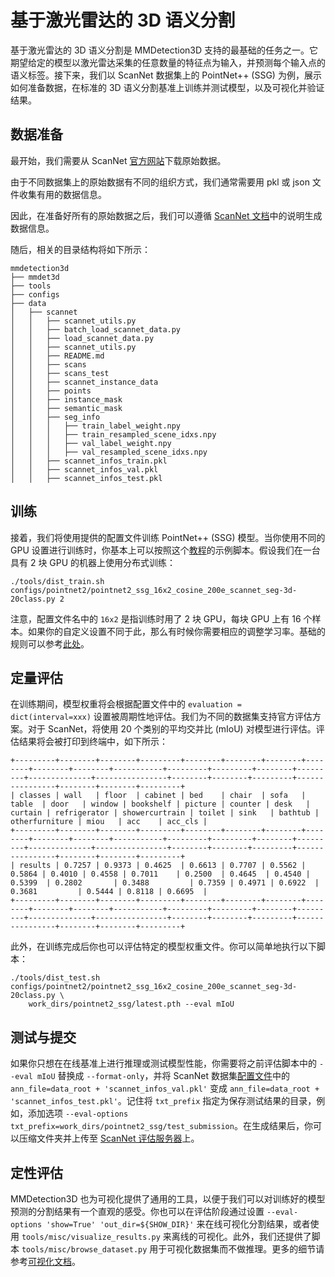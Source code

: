 # 基于激光雷达的 3D 语义分割

基于激光雷达的 3D 语义分割是 MMDetection3D 支持的最基础的任务之一。它期望给定的模型以激光雷达采集的任意数量的特征点为输入，并预测每个输入点的语义标签。接下来，我们以 ScanNet 数据集上的 PointNet++ (SSG) 为例，展示如何准备数据，在标准的 3D 语义分割基准上训练并测试模型，以及可视化并验证结果。

## 数据准备

最开始，我们需要从 ScanNet [官方网站](http://kaldir.vc.in.tum.de/scannet_benchmark/documentation)下载原始数据。

由于不同数据集上的原始数据有不同的组织方式，我们通常需要用 pkl 或 json 文件收集有用的数据信息。

因此，在准备好所有的原始数据之后，我们可以遵循 [ScanNet 文档](https://github.com/open-mmlab/mmdetection3d/blob/master/data/scannet/README.md/)中的说明生成数据信息。

随后，相关的目录结构将如下所示：

```
mmdetection3d
├── mmdet3d
├── tools
├── configs
├── data
│   ├── scannet
│   │   ├── scannet_utils.py
│   │   ├── batch_load_scannet_data.py
│   │   ├── load_scannet_data.py
│   │   ├── scannet_utils.py
│   │   ├── README.md
│   │   ├── scans
│   │   ├── scans_test
│   │   ├── scannet_instance_data
│   │   ├── points
│   │   ├── instance_mask
│   │   ├── semantic_mask
│   │   ├── seg_info
│   │   │   ├── train_label_weight.npy
│   │   │   ├── train_resampled_scene_idxs.npy
│   │   │   ├── val_label_weight.npy
│   │   │   ├── val_resampled_scene_idxs.npy
│   │   ├── scannet_infos_train.pkl
│   │   ├── scannet_infos_val.pkl
│   │   ├── scannet_infos_test.pkl
```

## 训练

接着，我们将使用提供的配置文件训练 PointNet++ (SSG) 模型。当你使用不同的 GPU 设置进行训练时，你基本上可以按照这个[教程](https://mmdetection3d.readthedocs.io/zh_CN/latest/1_exist_data_model.html#inference-with-existing-models)的示例脚本。假设我们在一台具有 2 块 GPU 的机器上使用分布式训练：

```
./tools/dist_train.sh configs/pointnet2/pointnet2_ssg_16x2_cosine_200e_scannet_seg-3d-20class.py 2
```

注意，配置文件名中的 `16x2` 是指训练时用了 2 块 GPU，每块 GPU 上有 16 个样本。如果你的自定义设置不同于此，那么有时候你需要相应的调整学习率。基础的规则可以参考[此处](https://arxiv.org/abs/1706.02677)。

## 定量评估

在训练期间，模型权重将会根据配置文件中的 `evaluation = dict(interval=xxx)` 设置被周期性地评估。我们为不同的数据集支持官方评估方案。对于 ScanNet，将使用 20 个类别的平均交并比 (mIoU) 对模型进行评估。评估结果将会被打印到终端中，如下所示：

```
+---------+--------+--------+---------+--------+--------+--------+--------+--------+--------+-----------+---------+---------+--------+---------+--------------+----------------+--------+--------+---------+----------------+--------+--------+---------+
| classes | wall   | floor  | cabinet | bed    | chair  | sofa   | table  | door   | window | bookshelf | picture | counter | desk   | curtain | refrigerator | showercurtrain | toilet | sink   | bathtub | otherfurniture | miou   | acc    | acc_cls |
+---------+--------+--------+---------+--------+--------+--------+--------+--------+--------+-----------+---------+---------+--------+---------+--------------+----------------+--------+--------+---------+----------------+--------+--------+---------+
| results | 0.7257 | 0.9373 | 0.4625  | 0.6613 | 0.7707 | 0.5562 | 0.5864 | 0.4010 | 0.4558 | 0.7011    | 0.2500  | 0.4645  | 0.4540 | 0.5399  | 0.2802       | 0.3488         | 0.7359 | 0.4971 | 0.6922  | 0.3681         | 0.5444 | 0.8118 | 0.6695  |
+---------+--------+--------+---------+--------+--------+--------+--------+--------+--------+-----------+---------+---------+--------+---------+--------------+----------------+--------+--------+---------+----------------+--------+--------+---------+
```

此外，在训练完成后你也可以评估特定的模型权重文件。你可以简单地执行以下脚本：

```
./tools/dist_test.sh configs/pointnet2/pointnet2_ssg_16x2_cosine_200e_scannet_seg-3d-20class.py \
    work_dirs/pointnet2_ssg/latest.pth --eval mIoU
```

## 测试与提交

如果你只想在在线基准上进行推理或测试模型性能，你需要将之前评估脚本中的 `--eval mIoU` 替换成 `--format-only`，并将 ScanNet 数据集[配置文件](https://github.com/open-mmlab/mmdetection3d/blob/master/configs/_base_/datasets/scannet_seg-3d-20class.py#L126)中的 `ann_file=data_root + 'scannet_infos_val.pkl'` 变成 `ann_file=data_root + 'scannet_infos_test.pkl'`。记住将 `txt_prefix` 指定为保存测试结果的目录，例如，添加选项 `--eval-options txt_prefix=work_dirs/pointnet2_ssg/test_submission`。在生成结果后，你可以压缩文件夹并上传至 [ScanNet 评估服务器](http://kaldir.vc.in.tum.de/scannet_benchmark/semantic_label_3d)上。

## 定性评估

MMDetection3D 也为可视化提供了通用的工具，以便于我们可以对训练好的模型预测的分割结果有一个直观的感受。你也可以在评估阶段通过设置 `--eval-options 'show=True' 'out_dir=${SHOW_DIR}'` 来在线可视化分割结果，或者使用 `tools/misc/visualize_results.py` 来离线的可视化。此外，我们还提供了脚本 `tools/misc/browse_dataset.py` 用于可视化数据集而不做推理。更多的细节请参考[可视化文档](https://mmdetection3d.readthedocs.io/zh_CN/latest/useful_tools.html#visualization)。
